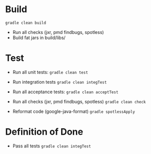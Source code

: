 # Build

`gradle clean build`

- Run all checks (jxr, pmd findbugs, spotless)
- Build fat jars in build/libs/

# Test

- Run all unit tests:
`gradle clean test`

- Run integration tests
`gradle clean integTest`

- Run all acceptance tests:
`gradle clean acceptTest`

- Run all checks (jxr, pmd findbugs, spotless)
`gradle clean check`

- Reformat code (google-java-format)
`gradle spotlessApply`

# Definition of Done

- Pass all tests
`gradle clean integTest`
